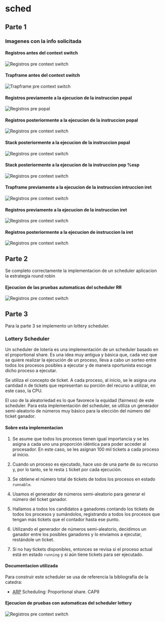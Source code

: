 # sched

## Parte 1 

### Imagenes con la info solicitada 

#### Registros antes del context switch
![ Registros pre context switch](docs/regs_pre_cs.png)

#### Trapframe antes del context switch 
![ Trapframe pre context switch](docs/tf_pre_cs.png)

#### Registros previamente a la ejecucion de la instruccion popal 
![ Registros pre popal](docs/regs_pre_popal.png)

#### Registros posteriormente a la ejecucion de la instruccion popal
![ Registros pre context switch](docs/regs_post_popal.png)

#### Stack posteriormente a la ejecucion de la instruccion popal
![ Registros pre context switch](docs/stack_post_popal.png)

#### Stack posteriormente a la ejecucion de la instruccion pop %esp 
![ Registros pre context switch](docs/stack_post_popesp.png)

#### Trapframe previamente a la ejecucion de la instruccion intruccion iret 
![ Registros pre context switch](docs/tf_pre_iret.png)

#### Registros previamente a la ejecucion de la instruccion iret   
![ Registros pre context switch](docs/regs_pre_iret.png)

####  Registros posteriormente a la ejecucion de instruccion la iret 
![ Registros pre context switch](docs/regs_post_iret.png)

## Parte 2

Se completo correctamente la implementacion de un scheduler aplicacion la estrategia round robin 

####  Ejecucion de las pruebas automaticas del scheduler RR 
![ Registros pre context switch](docs/pruebasrr.png)


## Parte 3

Para la parte 3 se implemento un lottery scheduler. 

### Lottery Scheduler

Un scheduler de lotería es una implementación de un scheduler basado en el proportional share. Es una idea muy antigua y básica que, cada vez que se quiere realizar la ejecución de un proceso, lleva a cabo un sorteo entre todos los procesos posibles a ejecutar y de manera oportunista escoge dicho proceso a ejecutar.

Se utiliza el concepto de ticket. A cada proceso, al inicio, se le asigna una cantidad n de tickets que representan su porción del recurso a utilizar, en este caso, la CPU.

El uso de la aleatoriedad es lo que favorece la equidad (fairness) de este scheduler. Para esta implementación del scheduler, se utiliza un generador semi-aleatorio de números muy básico para la elección del número del ticket ganador.

#### Sobre esta implementacion

1. Se asume que todos los procesos tienen igual importancia y se les asigna a cada uno una proporción idéntica para poder acceder al procesador. En este caso, se les asignan 100 mil tickets a cada proceso al inicio.

2. Cuando un proceso es ejecutado, hace uso de una parte de su recurso y, por lo tanto, se le resta `1` ticket por cada ejecución.

3. Se obtiene el número total de tickets de todos los procesos en estado `runnable`.

4. Usamos el generador de números semi-aleatorio para generar el número del ticket ganador.

5. Hallamos a todos los candidatos a ganadores contando los tickets de todos los procesos y sumándolos, registrando a todos los procesos que tengan más tickets que el contador hasta ese punto.

6. Utilizando el generador de números semi-aleatorio, decidimos un ganador entre los posibles ganadores y lo enviamos a ejecutar, restándole un ticket.

7. Si no hay tickets disponibles, entonces se revisa si el proceso actual está en estado `running` y si aún tiene tickets para ser ejecutado.


#### Documentacion utilizada

Para construir este scheduler se usa de referencia la bibliografia de la catedra:

- [ARP](http://ostep.org) Scheduling: Proportional share. CAP9

#### Ejecucion de pruebas con automaticas del scheduler lottery 

![ Registros pre context switch](docs/pruebaspr.png)



